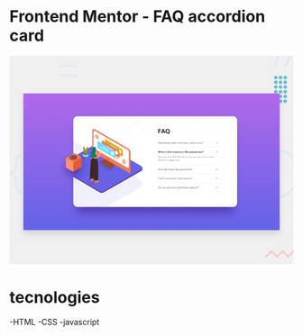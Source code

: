 # Frontend Mentor - FAQ accordion card

![Design preview for the FAQ accordion card coding challenge](./design/desktop-preview.jpg)
# tecnologies

-HTML
-CSS
-javascript

